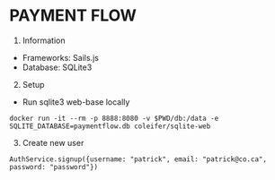 # PAYMENT FLOW

1. Information
- Frameworks: Sails.js
- Database: SQLite3

2. Setup
- Run sqlite3 web-base locally
```
docker run -it --rm -p 8888:8080 -v $PWD/db:/data -e SQLITE_DATABASE=paymentflow.db coleifer/sqlite-web
```

3. Create new user
```
AuthService.signup({username: "patrick", email: "patrick@co.ca", password: "password"})
```
